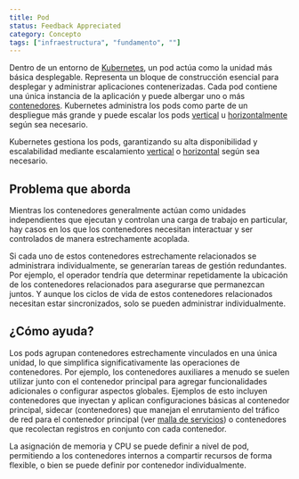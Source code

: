 ```yaml
---
title: Pod
status: Feedback Appreciated
category: Concepto
tags: ["infraestructura", "fundamento", ""]
---
```


Dentro de un entorno de [Kubernetes](/kubernetes/), un pod actúa como la unidad más básica desplegable. Representa un bloque de construcción esencial para desplegar y administrar aplicaciones contenerizadas. Cada pod contiene una única instancia de la aplicación y puede albergar uno o más [contenedores](/container/). Kubernetes administra los pods como parte de un despliegue más grande y puede escalar los pods [vertical](/vertical-scaling/) u [horizontalmente](/horizontal-scaling/) según sea necesario.

Kubernetes gestiona los pods, garantizando su alta disponibilidad y escalabilidad mediante escalamiento [vertical](/vertical-scaling/) o [horizontal](/horizontal-scaling/) según sea necesario.

## Problema que aborda

Mientras los contenedores generalmente actúan como unidades independientes que ejecutan y controlan una carga de trabajo en particular, hay casos en los que los contenedores necesitan interactuar y ser controlados de manera estrechamente acoplada.

Si cada uno de estos contenedores estrechamente relacionados se administrara individualmente, se generarían tareas de gestión redundantes. Por ejemplo, el operador tendría que determinar repetidamente la ubicación de los contenedores relacionados para asegurarse que permanezcan juntos. Y aunque los ciclos de vida de estos contenedores relacionados necesitan estar sincronizados, solo se pueden administrar individualmente.

## ¿Cómo ayuda?

Los pods agrupan contenedores estrechamente vinculados en una única unidad, lo que simplifica significativamente las operaciones de contenedores. Por ejemplo, los contenedores auxiliares a menudo se suelen utilizar junto con el contenedor principal para agregar funcionalidades adicionales o configurar aspectos globales. Ejemplos de esto incluyen contenedores que inyectan y aplican configuraciones básicas al contenedor principal, sidecar (contenedores) que manejan el enrutamiento del tráfico de red para el contenedor principal (ver [malla de servicios](/service-mesh/)) o contenedores que recolectan registros en conjunto con cada contenedor.

La asignación de memoria y CPU se puede definir a nivel de pod, permitiendo a los contenedores internos a compartir recursos de forma flexible, o bien se puede definir por contenedor individualmente.